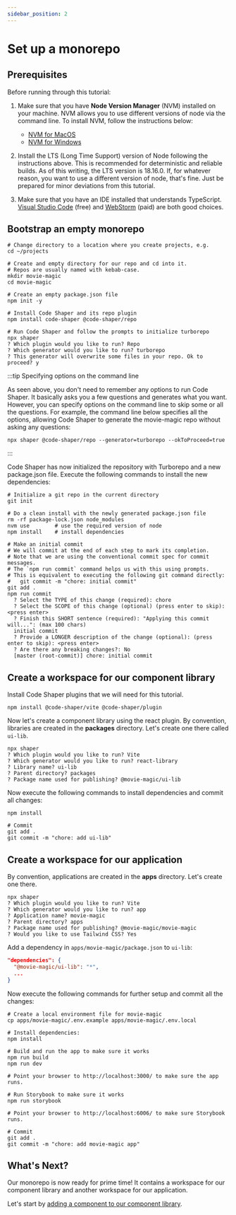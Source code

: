 ```yaml
---
sidebar_position: 2
---
```


# Set up a monorepo

## Prerequisites

Before running through this tutorial:

1. Make sure that you have **Node Version Manager** (NVM) installed on your
   machine. NVM allows you to use different versions of node via the command
   line. To install NVM, follow the instructions below:

   - [NVM for MacOS](https://github.com/nvm-sh/nvm)
   - [NVM for Windows](https://github.com/coreybutler/nvm-windows)

2. Install the LTS (Long Time Support) version of Node following the
   instructions above. This is recommended for deterministic and reliable
   builds. As of this writing, the LTS version is 18.16.0. If, for whatever
   reason, you want to use a different version of node, that's fine. Just be
   prepared for minor deviations from this tutorial.

3. Make sure that you have an IDE installed that understands TypeScript.
   [Visual Studio Code](https://code.visualstudio.com/) (free) and
   [WebStorm](https://www.jetbrains.com/webstorm/) (paid) are both good choices.

## Bootstrap an empty monorepo

```shell
# Change directory to a location where you create projects, e.g.
cd ~/projects

# Create and empty directory for our repo and cd into it.
# Repos are usually named with kebab-case.
mkdir movie-magic
cd movie-magic

# Create an empty package.json file
npm init -y

# Install Code Shaper and its repo plugin
npm install code-shaper @code-shaper/repo

# Run Code Shaper and follow the prompts to initialize turborepo
npx shaper
? Which plugin would you like to run? Repo
? Which generator would you like to run? turborepo
? This generator will overwrite some files in your repo. Ok to proceed? y
```

:::tip Specifying options on the command line

As seen above, you don't need to remember any options to run Code Shaper. It
basically asks you a few questions and generates what you want. However, you can
specify options on the command line to skip some or all the questions. For
example, the command line below specifies all the options, allowing Code Shaper
to generate the movie-magic repo without asking any questions:

```shell
npx shaper @code-shaper/repo --generator=turborepo --okToProceed=true
```

:::

Code Shaper has now initialized the repository with Turborepo and a new
package.json file. Execute the following commands to install the new
dependencies:

```shell
# Initialize a git repo in the current directory
git init

# Do a clean install with the newly generated package.json file
rm -rf package-lock.json node_modules
nvm use        # use the required version of node
npm install    # install dependencies

# Make an initial commit
# We will commit at the end of each step to mark its completion.
# Note that we are using the conventional commit spec for commit messages.
# The `npm run commit` command helps us with this using prompts.
# This is equivalent to executing the following git command directly:
#   git commit -m "chore: initial commit"
git add .
npm run commit
  ? Select the TYPE of this change (required): chore
  ? Select the SCOPE of this change (optional) (press enter to skip): <press enter>
  ? Finish this SHORT sentence (required): "Applying this commit will...": (max 100 chars)
  initial commit
  ? Provide a LONGER description of the change (optional): (press enter to skip): <press enter>
  ? Are there any breaking changes?: No
  [master (root-commit)] chore: initial commit
```

## Create a workspace for our component library

Install Code Shaper plugins that we will need for this tutorial.

```shell
npm install @code-shaper/vite @code-shaper/plugin
```

Now let's create a component library using the react plugin. By convention,
libraries are created in the **packages** directory. Let's create one there
called `ui-lib`.

```shell
npx shaper
? Which plugin would you like to run? Vite
? Which generator would you like to run? react-library
? Library name? ui-lib
? Parent directory? packages
? Package name used for publishing? @movie-magic/ui-lib
```

Now execute the following commands to install dependencies and commit all
changes:

```shell
npm install

# Commit
git add .
git commit -m "chore: add ui-lib"
```

## Create a workspace for our application

By convention, applications are created in the **apps** directory. Let's create
one there.

```shell
npx shaper
? Which plugin would you like to run? Vite
? Which generator would you like to run? app
? Application name? movie-magic
? Parent directory? apps
? Package name used for publishing? @movie-magic/movie-magic
? Would you like to use Tailwind CSS? Yes
```

Add a dependency in `apps/movie-magic/package.json` to `ui-lib`:

```json title="apps/movie-magic/package.json"
"dependencies": {
  "@movie-magic/ui-lib": "*",
  ...
}
```

Now execute the following commands for further setup and commit all the changes:

```shell
# Create a local environment file for movie-magic
cp apps/movie-magic/.env.example apps/movie-magic/.env.local

# Install dependencies:
npm install

# Build and run the app to make sure it works
npm run build
npm run dev

# Point your browser to http://localhost:3000/ to make sure the app runs.

# Run Storybook to make sure it works
npm run storybook

# Point your browser to http://localhost:6006/ to make sure Storybook runs.

# Commit
git add .
git commit -m "chore: add movie-magic app"
```

## What's Next?

Our monorepo is now ready for prime time! It contains a workspace for our
component library and another workspace for our application.

Let's start by
[adding a component to our component library](./add-component-to-library.md).
